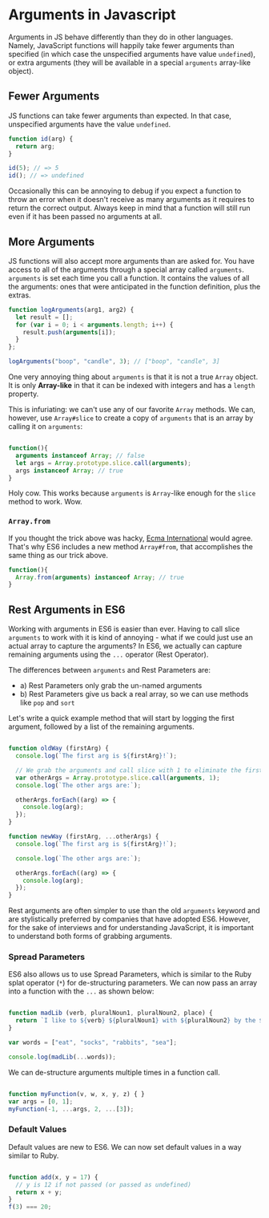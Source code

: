 # Arguments in Javascript

Arguments in JS behave differently than they do in other languages.
Namely, JavaScript functions will happily take fewer arguments than
specified (in which case the unspecified arguments have value
`undefined`), or extra arguments (they will be available in a special
`arguments` array-like object).

## Fewer Arguments

JS functions can take fewer arguments than expected. In that
case, unspecified arguments have the value `undefined`.

```javascript
function id(arg) {
  return arg;
}

id(5); // => 5
id(); // => undefined
```

Occasionally this can be annoying to debug if you expect a function to
throw an error when it doesn't receive as many arguments as it
requires to return the correct output. Always keep in mind that a
function will still run even if it has been passed no arguments at
all.

## More Arguments

JS functions will also accept more arguments than are asked for. You
have access to all of the arguments through a special array called
`arguments`. `arguments` is set each time you
call a function. It contains the values of all the arguments: ones
that were anticipated in the function definition, plus the extras.

```javascript
function logArguments(arg1, arg2) {
  let result = [];
  for (var i = 0; i < arguments.length; i++) {
    result.push(arguments[i]);
  }
};

logArguments("boop", "candle", 3); // ["boop", "candle", 3]
```

One very annoying thing about `arguments` is that it is not a true
`Array` object. It is only **Array-like** in that it can be indexed
with integers and has a `length` property.

This is infuriating: we can't use any of our favorite `Array` methods. We can, however, use `Array#slice` to create a copy of `arguments` that is an array by calling it on `arguments`:

```javascript

function(){
  arguments instanceof Array; // false
  let args = Array.prototype.slice.call(arguments);
  args instanceof Array; // true
}
```

Holy cow. This works because `arguments` is `Array`-like enough for
the `slice` method to work. Wow.

### `Array.from`

If you thought the trick above was hacky, [Ecma International](https://en.wikipedia.org/wiki/Ecma_International) would agree. That's why ES6 includes a new method `Array#from`, that accomplishes the same thing as our trick above.

```js
function(){
  Array.from(arguments) instanceof Array; // true
}
``` 

## Rest Arguments in ES6

Working with arguments in ES6 is easier than ever. Having to call slice `arguments` to work with it is kind of annoying - what if we could just use an actual array to capture the arguments? In ES6, we actually can capture remaining arguments using the `...` operator (Rest Operator).

The differences between `arguments` and Rest Parameters are:

* a) Rest Parameters only grab the un-named arguments
* b) Rest Parameters give us back a real array, so we can use methods like `pop` and `sort`

Let's write a quick example method that will start by logging the first argument, followed by a list of the remaining arguments.

```javascript

function oldWay (firstArg) {
  console.log(`The first arg is ${firstArg}!`);

  // We grab the arguments and call slice with 1 to eliminate the firstArg
  var otherArgs = Array.prototype.slice.call(arguments, 1);
  console.log(`The other args are:`);

  otherArgs.forEach((arg) => {
    console.log(arg);
  });
}

function newWay (firstArg, ...otherArgs) {
  console.log(`The first arg is ${firstArg}!`);

  console.log(`The other args are:`);

  otherArgs.forEach((arg) => {
    console.log(arg);
  });
}
```

Rest arguments are often simpler to use than the old `arguments` keyword and are stylistically preferred by companies that have adopted ES6. However, for the sake of interviews and for understanding JavaScript, it is important to understand both forms of grabbing arguments.

### Spread Parameters

ES6 also allows us to use Spread Parameters, which is similar to the Ruby splat operator (`*`) for de-structuring parameters. We can now pass an array into a function with the `...` as shown below:

```javascript

function madLib (verb, pluralNoun1, pluralNoun2, place) {
  return `I like to ${verb} ${pluralNoun1} with ${pluralNoun2} by the ${place}.`
}

var words = ["eat", "socks", "rabbits", "sea"];

console.log(madLib(...words));
```

We can de-structure arguments multiple times in a function call.

```javascript

function myFunction(v, w, x, y, z) { }
var args = [0, 1];
myFunction(-1, ...args, 2, ...[3]);

```

### Default Values

Default values are new to ES6. We can now set default values in a way similar to Ruby.

```javascript

function add(x, y = 17) {
  // y is 12 if not passed (or passed as undefined)
  return x + y;
}
f(3) === 20;

```
